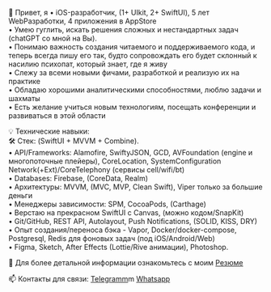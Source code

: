 <p>👋 Привет, я • iOS-разработчик, (1+ UIkit, 2+ SwiftUI), 5 лет WebРазработки, 4 приложения в AppStore</br>
• Умею гуглить, искать решения сложных и нестандартных задач (chatGPT со мной на Вы).</br>
• Понимаю важность создания читаемого и поддерживаемого кода, и теперь всегда пишу его так, будто сопровождать его будет склонный к насилию психопат, который знает, где я живу</br>
• Слежу за всеми новыми фичами, разработкой и реализую их на практике</br>
• Обладаю хорошими аналитическими способностями, люблю задачи и шахматы</br>
• Есть желание учиться новым технологиям, посещать конференции и развиваться в этой области</p>

<p>💡 Технические навыки: </br>
🛠 Стек: (SwiftUI + MVVM + Combine).</br>
• API/Frameworks: Alamofire, SwiftyJSON, GCD, AVFoundation (engine и многопоточные плейеры), CoreLocation, SystemConfiguration Network(+Ext)/CoreTelephony (сервисы cell/wifi/bt)</br>
• Databases: Firebase, (CoreData, Realm)</br>
• Архитектуры: MVVM, (MVC, MVP, Clean Swift), Viper только за большие деньги</br>
• Менеджеры зависимости: SPM, CocoaPods, (Carthage)</br>
• Верстаю на прекрасном SwiftUI с Canvas, (можно кодом/SnapKit)</br>
• Git/GitHub, REST API, Autolayout, Push Notifications, (SOLID, KISS, DRY)</br>
• Опыт создания/переноса бэка - Vapor, Docker/docker-compose, Postgresql, Redis для фоновых задач (под iOS/Android/Web)</br>
• Figma, Sketch, After Effects (Lottie/Rive анимации), Photoshop.</br>
</p>

📄 Для более детальной информации ознакомьтесь с моим <a href="https://drive.google.com/file/d/175tK-M6BpsdYWEEZGx85D3xMknelUN6x/view?usp=sharing" rel="nofollow">Резюме</a>

📫 Контакты для связи: <a href="https://telegram.me/MoTivaTion_4LiFe" rel="nofollow">Telegramm</a>m <a href="https://wa.me/79671011019?text=Vacancy%20iOS-Developer" rel="nofollow">Whatsapp</a>

<!---
exepr0gaming/exepr0gaming is a ✨ special ✨ repository because its `README.md` (this file) appears on your GitHub profile.
You can click the Preview link to take a look at your changes.
--->
